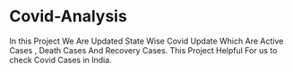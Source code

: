 # Covid-Analysis


In this Project We Are Updated State Wise Covid Update  Which Are Active Cases , Death Cases And Recovery Cases. This Project Helpful For us to check Covid Cases in India.
